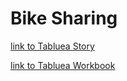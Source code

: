# Bike Sharing

[link to Tabluea Story](https://public.tableau.com/shared/JWMFTGXJR?:display_count=n&:origin=viz_share_link)

[link to Tabluea Workbook](https://public.tableau.com/views/NYC_Bikeshare/NYCBikeshareStory?:language=en-US&:display_count=n&:origin=viz_share_link)
